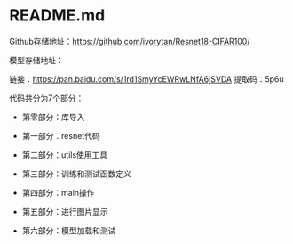 # README.md



Github存储地址：https://github.com/ivorytan/Resnet18-CIFAR100/

模型存储地址：

链接：https://pan.baidu.com/s/1rd1SmyYcEWRwLNfA6jSVDA 
提取码：5p6u



代码共分为7个部分：

- 第零部分：库导入

- 第一部分：resnet代码

- 第二部分：utils使用工具

- 第三部分：训练和测试函数定义

- 第四部分：main操作

- 第五部分：进行图片显示

- 第六部分：模型加载和测试





